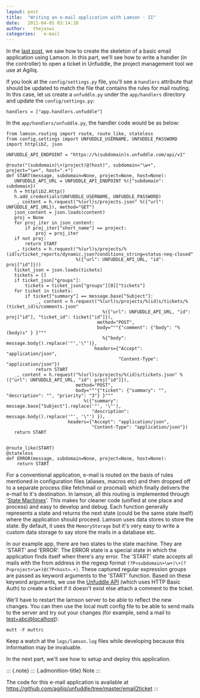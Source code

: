 ```yaml
---
layout: post
title:  "Writing an e-mail application with Lamson - II"
date:   2011-04-05 03:14:10
author:   thejaswi
categories:   e-mail
---
```


In the [last
post](http://agiliq.com/blog/2011/04/writing-an-e-mail-application-with-lamson-i/),
we saw how to create the skeleton of a basic email application using
Lamson. In this part, we\'ll see how to write a handler (in the
controller) to open a ticket in Unfuddle, the project management tool we
use at Agiliq.

If you look at the `config/settings.py` file, you\'ll see a `handlers`
attribute that should be updated to match the file that contains the
rules for mail routing. In this case, let us create a `unfuddle.py`
under the `app/handlers` directory and update the `config/settings.py`:

    handlers = ["app.handlers.unfuddle"]

In the `app/handlers/unfuddle.py`, the handler code would be as below:

    from lamson.routing import route, route_like, stateless
    from config.settings import UNFUDDLE_USERNAME, UNFUDDLE_PASSWORD
    import httplib2, json

    UNFUDDLE_API_ENDPOINT = "https://%(subdomain)s.unfuddle.com/api/v1"

    @route("(subdomain)\+(project)@(host)", subdomain="\w+", project="\w+", host=".+")
    def START(message, subdomain=None, project=None, host=None):
       UNFUDDLE_API_URL = UNFUDDLE_API_ENDPOINT %({"subdomain": subdomain})
       h = httplib2.Http()
       h.add_credentials(UNFUDDLE_USERNAME, UNFUDDLE_PASSWORD)
       _, content = h.request("%(url)s/projects.json" %({"url": UNFUDDLE_API_URL}), method="GET")
       json_content = json.loads(content)
       proj = None
       for proj_iter in json_content:
           if proj_iter["short_name"] == project:
               proj = proj_iter
       if not proj:
           return START
       _, tickets = h.request("%(url)s/projects/%(id)s/ticket_reports/dynamic.json?conditions_string=status-neq-closed"
                              %({"url": UNFUDDLE_API_URL, "id": proj["id"]}))
       ticket_json = json.loads(tickets)
       tickets = []
       if ticket_json["groups"]:
           tickets = ticket_json["groups"][0]["tickets"]
       for ticket in tickets:
           if ticket["summary"] == message.base["Subject"]:
               _, content = h.request("%(url)s/projects/%(id)s/tickets/%(ticket_id)s/comments.json"
                                        %({"url": UNFUDDLE_API_URL, "id": proj["id"], "ticket_id": ticket["id"]}),
                                      method="POST", 
                                      body="""{"comment": {"body": "%(body)s" } }""" 
                                        %{"body": message.body().replace('"','\"')},
                                     headers={"Accept": "application/json", 
                                              "Content-Type": "application/json"})
               return START
       _, content = h.request("%(url)s/projects/%(id)s/tickets.json" %({"url": UNFUDDLE_API_URL, "id": proj["id"]}), 
                              method="POST",
                              body="""{"ticket": {"summary": "", "description": "", "priority": "3"} }"""
                                 %({"summary": message.base["Subject"].replace('"', '\"'), 
                                    "description": message.body().replace('"', '\"') }),
                           headers={"Accept": "application/json", 
                                    "Content-Type": "application/json"})
       return START


    @route_like(START)
    @stateless
    def ERROR(message, subdomain=None, project=None, host=None):
        return START

For a conventional application, e-mail is routed on the basis of rules
mentioned in configuration files (aliases, macros etc) and then dropped
off to a separate process (like fetchmail or procmail) which finally
delivers the e-mail to it\'s destination. In lamson, all this routing is
implemented through \'[State
Machines](http://en.wikipedia.org/wiki/Finite-state_machine)\'. This
makes for cleaner code (unified at one place and process) and easy to
develop and debug. Each function generally represents a state and
returns the next state (could be the same state itself) where the
application should proceed. Lamson uses data stores to store the state.
By default, it uses the `MemoryStorage` but it\'s very easy to write a
custom data storage to say store the mails in a database etc.

In our example app, there are two states to the state machine. They are
\'START\' and \'ERROR\'. The ERROR state is a special state in which the
application finds itself when there\'s any error. The \'START\' state
accepts all mails with the from address in the regexp format
`(?P<subdomain>\w+)\+(?P<project>\w+)@(?P<host>.+)`. These captured
regular expression groups are passed as keyword arguments to the
\'START\' function. Based on these keyword arguments, we use the
[Unfuddle API](http://unfuddle.com/docs/api) (which uses HTTP Basic
Auth) to create a ticket if it doesn\'t exist else attach a comment to
the ticket.

We\'ll have to restart the lamson server to be able to reflect the new
changes. You can then use the local mutt config file to be able to send
mails to the server and try out your changes (for example, send a mail
to <test+abc@localhost>):

    mutt -F muttrc

Keep a watch at the `logs/lamson.log` files while developing because
this information may be invaluable.

In the next part, we\'ll see how to setup and deploy this application.

::: {.note}
::: {.admonition-title}
Note
:::

The code for this e-mail application is available at
<https://github.com/agiliq/unfuddle/tree/master/email2ticket>
:::
